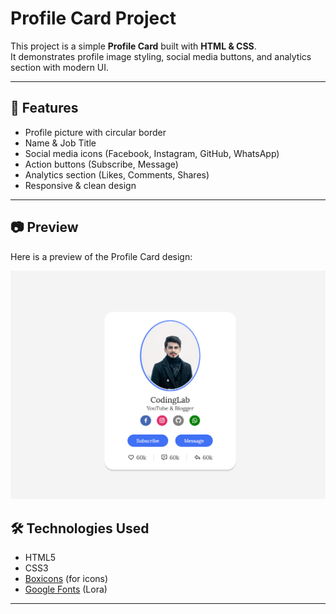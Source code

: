 # Profile Card Project

This project is a simple **Profile Card** built with **HTML & CSS**.  
It demonstrates profile image styling, social media buttons, and analytics section with modern UI.

---

## 📌 Features
- Profile picture with circular border
- Name & Job Title
- Social media icons (Facebook, Instagram, GitHub, WhatsApp)
- Action buttons (Subscribe, Message)
- Analytics section (Likes, Comments, Shares)
- Responsive & clean design

---

## 📷 Preview
Here is a preview of the Profile Card design:

![Profile Card Screenshot](Image/Screenshot%202025-08-17%20014021.png)

## 🛠️ Technologies Used
- HTML5
- CSS3
- [Boxicons](https://boxicons.com/) (for icons)
- [Google Fonts](https://fonts.google.com/) (Lora)

---
